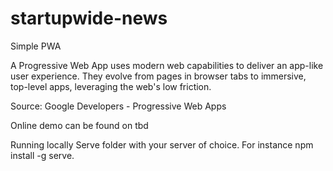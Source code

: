 # startupwide-news
Simple PWA 

A Progressive Web App uses modern web capabilities to deliver an app-like user experience. They evolve from pages in browser tabs to immersive, top-level apps, leveraging the web's low friction.

Source: Google Developers - Progressive Web Apps



Online demo can be found on tbd

Running locally
Serve folder with your server of choice. For instance npm install -g serve.
